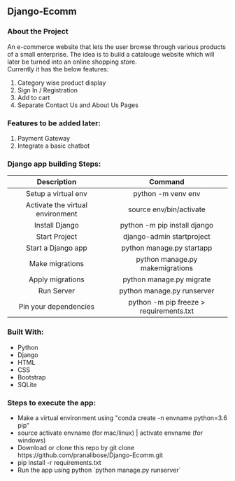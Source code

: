 <h2>Django-Ecomm</h2>

<h3>About the Project</h3>
An e-commerce website that lets the user browse through various products of a small enterprise. The idea is to build a catalouge website which will later be turned into an online shopping store.<br>
Currently it has the below features:
<ol>
  <li>Category wise product display
  <li>Sign In / Registration
  <li>Add to cart
  <li>Separate Contact Us and About Us Pages 
</ol>

<h3>Features to be added later:</h3>
<ol>
  <li>Payment Gateway 
  <li>Integrate a basic chatbot
</ol>

<h3>Django app building Steps:</h3>

| Description                          | Command                                 |
|:-------------:                       | :-----:                                 |
| Setup a virtual env                  | python -m venv env                      |
| Activate the virtual environment     | source env/bin/activate                 |
| Install Django                       | python -m pip install django            |
| Start Project                        | django-admin startproject <projname>    |
| Start a Django app                   | python manage.py startapp <appname>     |
| Make migrations                      | python manage.py makemigrations         |
| Apply migrations                     | python manage.py migrate                |
| Run Server                           | python manage.py runserver              |
| Pin your dependencies                | python -m pip freeze > requirements.txt |

<h3>Built With:</h3>
<ul>
  <li>Python
  <li>Django
  <li>HTML
  <li>CSS
  <li>Bootstrap
  <li>SQLite
</ul>

<h3>Steps to execute the app:</h3>
<ul>
  <li>Make a virtual environment using "conda create -n envname python=3.6 pip"
  <li>source activate envname (for mac/linux) | activate envname (for windows)
  <li>Download or clone this repo by git clone https://github.com/pranalibose/Django-Ecomm.git
  <li>pip install -r requirements.txt
  <li>Run the app using python `python manage.py runserver`
<ul>
